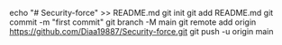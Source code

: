 
echo "# Security-force" >> README.md
git init
git add README.md
git commit -m "first commit"
git branch -M main
git remote add origin https://github.com/Diaa19887/Security-force.git
git push -u origin main

